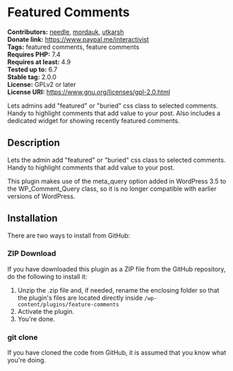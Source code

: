# Featured Comments

**Contributors:** [needle](https://profiles.wordpress.org/needle/), [mordauk](https://profiles.wordpress.org/mordauk/), [utkarsh](https://profiles.wordpress.org/utkarsh/)<br/>
**Donate link:** https://www.paypal.me/interactivist<br/>
**Tags:** featured comments, feature comments<br/>
**Requires PHP:** 7.4<br/>
**Requires at least:** 4.9<br/>
**Tested up to:** 6.7<br/>
**Stable tag:** 2.0.0<br/>
**License:** GPLv2 or later<br/>
**License URI:** https://www.gnu.org/licenses/gpl-2.0.html

Lets admins add "featured" or "buried" css class to selected comments. Handy to highlight comments that add value to your post. Also includes a dedicated widget for showing recently featured comments.

## Description

Lets the admin add "featured" or "buried" css class to selected comments. Handy to highlight comments that add value to your post.

This plugin makes use of the meta_query option added in WordPress 3.5 to the WP_Comment_Query class, so it is no longer compatible with earlier versions of WordPress.

## Installation

There are two ways to install from GitHub:

### ZIP Download

If you have downloaded this plugin as a ZIP file from the GitHub repository, do the following to install it:

1. Unzip the .zip file and, if needed, rename the enclosing folder so that the plugin's files are located directly inside `/wp-content/plugins/feature-comments`
2. Activate the plugin.
3. You're done.

### git clone

If you have cloned the code from GitHub, it is assumed that you know what you're doing.

